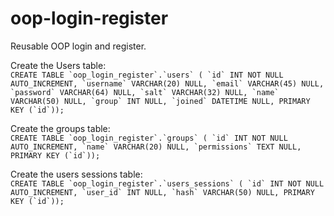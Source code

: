 # oop-login-register
Reusable OOP login and register.

Create the Users table: <br>
``CREATE TABLE `oop_login_register`.`users` (
  `id` INT NOT NULL AUTO_INCREMENT,
  `username` VARCHAR(20) NULL,
  `email` VARCHAR(45) NULL,
  `password` VARCHAR(64) NULL,
  `salt` VARCHAR(32) NULL,
  `name` VARCHAR(50) NULL,
  `group` INT NULL,
  `joined` DATETIME NULL,
  PRIMARY KEY (`id`));
``

Create the groups table: <br>
``CREATE TABLE `oop_login_register`.`groups` (
  `id` INT NOT NULL AUTO_INCREMENT,
  `name` VARCHAR(20) NULL,
  `permissions` TEXT NULL,
  PRIMARY KEY (`id`));``


Create the users sessions table: <br>
``CREATE TABLE `oop_login_register`.`users_sessions` (
  `id` INT NOT NULL AUTO_INCREMENT,
  `user_id` INT NULL,
  `hash` VARCHAR(50) NULL,
  PRIMARY KEY (`id`));
``
